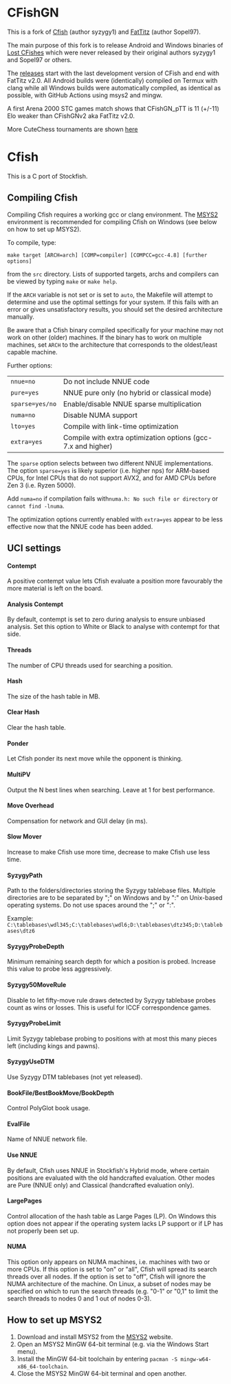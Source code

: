 # CFishGN
This is a fork of [Cfish](https://github.com/syzygy1/Cfish) (author syzygy1) and [FatTitz](https://github.com/Sopel97/FatTitz) (author Sopel97).

The main purpose of this fork is to release Android and Windows binaries of [Lost CFishes](https://github.com/Joachim26/CFishGN/releases) which were never released by their original authors syzygy1 and Sopel97 or others. 

The [releases](https://github.com/Joachim26/CFishGN/releases) start with the last development version of CFish and end with FatTitz v2.0. All Android builds were (identically) compiled on Termux with clang while all Windows builds were automatically compiled, as identical as possible, with GitHub Actions using msys2 and mingw.

A first Arena 2000 STC games match shows that CFishGN_pTT is 11 (+/-11) Elo weaker than CFishGNv2 aka FatTitz v2.0.

More CuteChess tournaments are shown [here](https://github.com/Joachim26/CFishGN/releases/tag/LastNNUEv3CFish)

# Cfish
This is a C port of Stockfish.

## Compiling Cfish
Compiling Cfish requires a working gcc or clang environment. The [MSYS2](https://www.msys2.org/) environment is recommended for compiling Cfish on Windows (see below on how to set up MSYS2).

To compile, type:

    make target [ARCH=arch] [COMP=compiler] [COMPCC=gcc-4.8] [further options]

from the `src` directory. Lists of supported targets, archs and compilers can be viewed by typing `make` or `make help`.

If the `ARCH` variable is not set or is set to `auto`, the Makefile will attempt to determine and use the optimal settings for your system. If this fails with an error or gives unsatisfactory results, you should set the desired architecture manually.

Be aware that a Cfish binary compiled specifically for your machine may not work on other (older) machines. If the binary has to work on multiple machines, set `ARCH` to the architecture that corresponds to the oldest/least capable machine.

Further options:

<table>
<tr><td><code>nnue=no</code></td><td>Do not include NNUE code</td></tr>
<tr><td><code>pure=yes</code></td><td>NNUE pure only (no hybrid or classical mode)</td></tr>
<tr><td><code>sparse=yes/no</code></td><td>Enable/disable NNUE sparse multiplication</td></tr>
<tr><td><code>numa=no</code></td><td>Disable NUMA support</td></tr>
<tr><td><code>lto=yes</code></td><td>Compile with link-time optimization</td></tr>
<tr><td><code>extra=yes</code></td><td>Compile with extra optimization options (gcc-7.x and higher)</td></tr>
</table>

The `sparse` option selects between two different NNUE implementations.
The option `sparse=yes` is likely superior (i.e. higher nps) for ARM-based CPUs, for Intel CPUs that do not support AVX2, and for AMD CPUs before Zen 3 (i.e. Ryzen 5000).

Add `numa=no` if compilation fails with`numa.h: No such file or directory` or `cannot find -lnuma`.

The optimization options currently enabled with `extra=yes` appear to be less effective now that the NNUE code has been added.

## UCI settings

#### Contempt
A positive contempt value lets Cfish evaluate a position more favourably the more material is left on the board.

#### Analysis Contempt
By default, contempt is set to zero during analysis to ensure unbiased analysis. Set this option to White or Black to analyse with contempt for that side.

#### Threads
The number of CPU threads used for searching a position.

#### Hash
The size of the hash table in MB.

#### Clear Hash
Clear the hash table.

#### Ponder
Let Cfish ponder its next move while the opponent is thinking.

#### MultiPV
Output the N best lines when searching. Leave at 1 for best performance.

#### Move Overhead
Compensation for network and GUI delay (in ms).

#### Slow Mover
Increase to make Cfish use more time, decrease to make Cfish use less time.

#### SyzygyPath
Path to the folders/directories storing the Syzygy tablebase files. Multiple directories are to be separated by ";" on Windows and by ":" on Unix-based operating systems. Do not use spaces around the ";" or ":".

Example: `C:\tablebases\wdl345;C:\tablebases\wdl6;D:\tablebases\dtz345;D:\tablebases\dtz6`

#### SyzygyProbeDepth
Minimum remaining search depth for which a position is probed. Increase this value to probe less aggressively.

#### Syzygy50MoveRule
Disable to let fifty-move rule draws detected by Syzygy tablebase probes count as wins or losses. This is useful for ICCF correspondence games.

#### SyzygyProbeLimit
Limit Syzygy tablebase probing to positions with at most this many pieces left (including kings and pawns).

#### SyzygyUseDTM
Use Syzygy DTM tablebases (not yet released).

#### BookFile/BestBookMove/BookDepth
Control PolyGlot book usage.

#### EvalFile
Name of NNUE network file.

#### Use NNUE
By default, Cfish uses NNUE in Stockfish's Hybrid mode, where certain positions are evaluated with the old handcrafted evaluation. Other modes are Pure (NNUE only) and Classical (handcrafted evaluation only).

#### LargePages
Control allocation of the hash table as Large Pages (LP). On Windows this option does not appear if the operating system lacks LP support or if LP has not properly been set up.

#### NUMA
This option only appears on NUMA machines, i.e. machines with two or more CPUs. If this option is set to "on" or "all", Cfish will spread its search threads over all nodes. If the option is set to "off", Cfish will ignore the NUMA architecture of the machine. On Linux, a subset of nodes may be specified on which to run the search threads (e.g. "0-1" or "0,1" to limit the search threads to nodes 0 and 1 out of nodes 0-3).

## How to set up MSYS2
1. Download and install MSYS2 from the [MSYS2](https://www.msys2.org/) website.
2. Open an MSYS2 MinGW 64-bit terminal (e.g. via the Windows Start menu).
3. Install the MinGW 64-bit toolchain by entering `pacman -S mingw-w64-x86_64-toolchain`.
4. Close the MSYS2 MinGW 64-bit terminal and open another.
